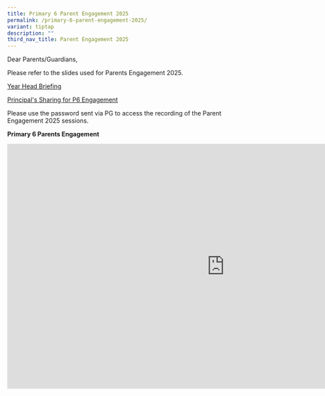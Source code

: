 ```yaml
---
title: Primary 6 Parent Engagement 2025
permalink: /primary-6-parent-engagement-2025/
variant: tiptap
description: ""
third_nav_title: Parent Engagement 2025
---
```

<p>Dear Parents/Guardians,</p>
<p>Please refer to the slides used for Parents Engagement 2025.</p>
<p><a href="/files/YH_Briefing__P6_Parents_Engagement.pdf" rel="noopener nofollow" target="_blank">Year Head Briefing</a>
</p>
<p><a href="/files/P_s_Sharing__P6_Parents__Engagement__7_Feb_2025_.pdf" rel="noopener nofollow" target="_blank">Principal's Sharing for P6 Engagement </a>
</p>
<p>Please use the password sent via PG to access the recording of the Parent
Engagement 2025 sessions.</p>
<p><strong>Primary 6 Parents Engagement</strong>
</p>
<div class="iframe-wrapper">
<iframe height="563" width="1000" allowfullscreen="true" frameborder="0" src="https://player.vimeo.com/video/1056662662?badge=0&amp;autopause=0&amp;player_id=0&amp;app_id=58479"></iframe>
</div>
<p></p>